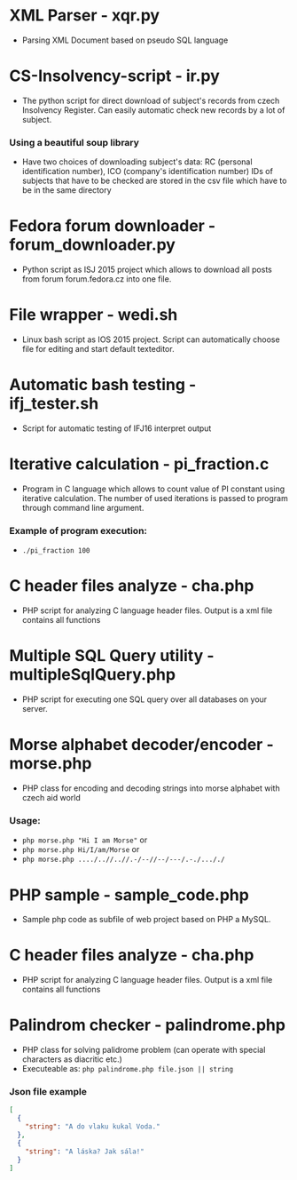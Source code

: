 # XML Parser - xqr.py
- Parsing XML Document based on pseudo SQL language

# CS-Insolvency-script - ir.py
- The python script for direct download of subject's records from czech Insolvency Register. Can easily automatic check new records by a lot of subject.

### Using a beautiful soup library
- Have two choices of downloading subject's data: RC (personal identification number), ICO (company's identification number) IDs of subjects that have to be checked are stored in the csv file which have to be in the same directory

# Fedora forum downloader - forum_downloader.py
- Python script as ISJ 2015 project which allows to download all posts from forum forum.fedora.cz into one file.

# File wrapper - wedi.sh
- Linux bash script as IOS 2015 project. Script can automatically choose file for editing and start default texteditor.

# Automatic bash testing - ifj_tester.sh
- Script for automatic testing of IFJ16 interpret output

# Iterative calculation - pi_fraction.c
- Program in C language which allows to count value of PI constant using iterative calculation. The number of used iterations is passed to program through command line argument.

### Example of program execution:
  - `./pi_fraction 100`

# C header files analyze - cha.php
- PHP script for analyzing C language header files. Output is a xml file contains all functions

# Multiple SQL Query utility - multipleSqlQuery.php
- PHP script for executing one SQL query over all databases on your server.

# Morse alphabet decoder/encoder - morse.php
- PHP class for encoding and decoding strings into morse alphabet with czech aid world

### Usage:
  - `php morse.php "Hi I am Morse"` or
  - `php morse.php Hi/I/am/Morse` or
  - `php morse.php ..../..//..//.-/--//--/---/.-./..././`

# PHP sample - sample_code.php
- Sample php code as subfile of web project based on PHP a MySQL.

# C header files analyze - cha.php
- PHP script for analyzing C language header files. Output is a xml file contains all functions

# Palindrom checker - palindrome.php
- PHP class for solving palidrome problem (can operate with special characters as diacritic etc.)
- Executeable as: `php palindrome.php file.json || string`

### Json file example
``` json
[
  {
    "string": "A do vlaku kukal Voda."
  },
  {
    "string": "A láska? Jak sála!"
  }
]
```

